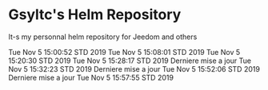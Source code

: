 # Gsyltc's Helm Repository

It-s my personnal helm repository for Jeedom and others

 Tue Nov  5 15:00:52 STD 2019
 Tue Nov  5 15:08:01 STD 2019
 Tue Nov  5 15:20:30 STD 2019
 Tue Nov  5 15:28:17 STD 2019
Derniere mise a jour Tue Nov  5 15:32:23 STD 2019
Derniere mise a jour Tue Nov  5 15:52:06 STD 2019
Derniere mise a jour Tue Nov  5 15:57:55 STD 2019
